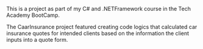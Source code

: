 This is a project as part of my C# and .NETFramework course in the Tech Academy BootCamp.

The CaarInsurance project featured creating code logics that calculated car insurance quotes for intended clients based on the information the client inputs into a quote form.
